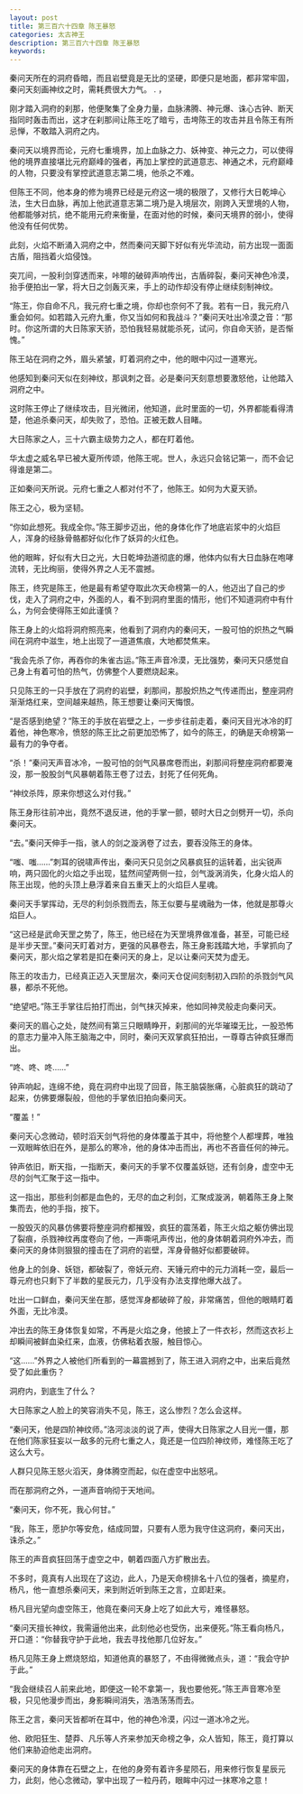 ```yaml
---
layout: post
title: 第三百六十四章 陈王暴怒
categories: 太古神王
description: 第三百六十四章 陈王暴怒
keywords:
---
```


秦问天所在的洞府昏暗，而且岩壁竟是无比的坚硬，即便只是地面，都非常牢固，秦问天刻画神纹之时，需耗费很大力气。   .  ，

刚才踏入洞府的刹那，他便聚集了全身力量，血脉沸腾、神元爆、诛心古钟、断天指同时轰击而出，这才在刹那间让陈王吃了暗亏，击垮陈王的攻击并且令陈王有所忌惮，不敢踏入洞府之内。

秦问天以境界而论，元府七重境界，加上血脉之力、妖神变、神元之力，可以使得他的境界直接堪比元府巅峰的强者，再加上掌控的武道意志、神通之术，元府巅峰的人物，只要没有掌控武道意志第二境，他杀之不难。

但陈王不同，他本身的修为境界已经是元府这一境的极限了，又修行大日乾坤心法，生大日血脉，再加上他武道意志第二境乃是入境层次，刚跨入天罡境的人物，他都能够对抗，绝不能用元府来衡量，在面对他的时候，秦问天境界的弱小，使得他没有任何优势。

此刻，火焰不断涌入洞府之中，然而秦问天脚下好似有光华流动，前方出现一面面古盾，阻挡着火焰侵蚀。

突兀间，一股利剑穿透而来，咔嚓的破碎声响传出，古盾碎裂，秦问天神色冷漠，抬手便拍出一掌，将大日之剑轰灭来，手上的动作却没有停止继续刻制神纹。

“陈王，你自命不凡，我元府七重之境，你却也奈何不了我。若有一日，我元府八重会如何。如若踏入元府九重，你又当如何和我战斗？”秦问天吐出冷漠之音：“那时。你这所谓的大日陈家天骄，恐怕我轻易就能杀死，试问，你自命天骄，是否惭愧。”

陈王站在洞府之外，眉头紧皱，盯着洞府之中，他的眼中闪过一道寒光。

他感知到秦问天似在刻神纹，那讽刺之音。必是秦问天刻意想要激怒他，让他踏入洞府之中。

这时陈王停止了继续攻击，目光微闭，他知道，此时里面的一切，外界都能看得清楚，他追杀秦问天，却失败了，恐怕。正被无数人目睹。

大日陈家之人，三十六霸主级势力之人，都在盯着他。

华太虚之威名早已被大夏所传颂，他陈王呢。世人，永远只会铭记第一，而不会记得谁是第二。

正如秦问天所说。元府七重之人都对付不了，他陈王。如何为大夏天骄。

陈王之心，极为坚韧。

“你如此想死。我成全你。”陈王脚步迈出，他的身体化作了地底岩浆中的火焰巨人，浑身的经脉骨骼都好似化作了妖异的火红色。

他的眼眸，好似有大日之光，大日乾坤劲道彻底的爆，他体内似有大日血脉在咆哮流转，无比绚丽，使得外界之人无不震撼。

陈王，终究是陈王，他是最有希望夺取此次天命榜第一的人，他迈出了自己的步伐，走入了洞府之中，外面的人，看不到洞府里面的情形，他们不知道洞府中有什么，为何会使得陈王如此谨慎？

陈王身上的火焰将洞府照亮来，他看到了洞府内的秦问天，一股可怕的炽热之气瞬间在洞府中滋生，地上出现了一道道焦痕，大地都焚焦来。

“我会先杀了你，再吞你的朱雀古运。”陈王声音冷漠，无比强势，秦问天只感觉自己身上有着可怕的热气，仿佛整个人要燃烧起来。

只见陈王的一只手放在了洞府的岩壁，刹那间，那股炽热之气传递而出，整座洞府渐渐烙红来，空间越来越热，陈王想要让秦问天悔恨。

“是否感到绝望？”陈王的手放在岩壁之上，一步步往前走着，秦问天目光冰冷的盯着他，神色寒冷，愤怒的陈王比之前更加恐怖了，如今的陈王，的确是天命榜第一最有力的争夺者。

“杀！”秦问天声音冰冷，一股可怕的剑气风暴席卷而出，刹那间将整座洞府都要淹没，那一股股剑气风暴朝着陈王卷了过去，封死了任何死角。

“神纹杀阵，原来你想这么对付我。”

陈王身形往前冲出，竟然不退反进，他的手掌一颤，顿时大日之剑劈开一切，杀向秦问天。

“去。”秦问天伸手一指，骇人的剑之漩涡卷了过去，要吞没陈王的身体。

“嗤、嗤……”刺耳的锐啸声传出，秦问天只见剑之风暴疯狂的运转着，出尖锐声响，两只固化的火焰之手出现，猛然间望两侧一拉，剑气漩涡消失，化身火焰人的陈王出现，他的头顶上悬浮着来自五重天上的火焰巨人星魂。

秦问天手掌挥动，无尽的利剑杀戮而去，陈王似要与星魂融为一体，他就是那尊火焰巨人。

“这已经是武命天罡之势了，陈王，他已经在为天罡境界做准备，甚至，可能已经是半步天罡。”秦问天盯着对方，更强的风暴卷去，陈王身影践踏大地，手掌抓向了秦问天，那火焰之掌若是扣在秦问天的身上，足以让秦问天焚为虚无。

陈王的攻击力，已经真正迈入天罡层次，秦问天仓促间刻制初入四阶的杀戮剑气风暴，都杀不死他。

“绝望吧。”陈王手掌往后拍打而出，剑气抹灭掉来，他如同神灵般走向秦问天。

秦问天的眉心之处，陡然间有第三只眼睛睁开，刹那间的光华璀璨无比，一股恐怖的意志力量冲入陈王脑海之中，同时，秦问天双掌疯狂拍出，一尊尊古钟疯狂爆而出。

“咚、咚、咚……”

钟声响起，连绵不绝，竟在洞府中出现了回音，陈王脑袋胀痛，心脏疯狂的跳动了起来，仿佛要爆裂般，但他的手掌依旧拍向秦问天。

“覆盖！”

秦问天心念微动，顿时滔天剑气将他的身体覆盖于其中，将他整个人都埋葬，唯独一双眼眸依旧在外，是那么的寒冷，他的身体冲击而出，再也不吝啬任何的神元。

钟声依旧，断天指，一指断天，秦问天的手掌不仅覆盖妖铠，还有剑身，虚空中无尽的剑气汇聚于这一指中。

这一指出，那些利剑都是血色的，无尽的血之利剑，汇聚成漩涡，朝着陈王身上聚集而去，他的手指，按下。

一股毁灭的风暴仿佛要将整座洞府都摧毁，疯狂的震荡着，陈王火焰之躯仿佛出现了裂痕，杀戮神纹再度卷向了他，一声嘶吼声传出，他的身体朝着洞府外冲去，而秦问天的身体则狠狠的撞击在了洞府的岩壁，浑身骨骼好似都要破碎。

他身上的剑身、妖铠，都破裂了，帝妖元府、天锤元府中的元力消耗一空，最后一尊元府也只剩下了半数的星辰元力，几乎没有办法支撑他爆大战了。

吐出一口鲜血，秦问天坐在那，感觉浑身都破碎了般，非常痛苦，但他的眼睛盯着外面，无比冷漠。

冲出去的陈王身体恢复如常，不再是火焰之身，他披上了一件衣衫，然而这衣衫上却瞬间被鲜血染红来，血液，仿佛粘着衣服，触目惊心。

“这……”外界之人被他们所看到的一幕震撼到了，陈王进入洞府之中，出来后竟然受了如此重伤？

洞府内，到底生了什么？

大日陈家之人脸上的笑容消失不见，陈王，这么惨烈？怎么会这样。

“秦问天，他是四阶神纹师。”洛河淡淡的说了声，使得大日陈家之人目光一僵，那在他们陈家狂妄以一敌多的元府七重之人，竟还是一位四阶神纹师，难怪陈王吃了这么大亏。

人群只见陈王怒火滔天，身体腾空而起，似在虚空中出怒吼。

而在那洞府之外，一道声音响彻于天地间。

“秦问天，你不死，我心何甘。”

“我，陈王，愿护尔等安危，结成同盟，只要有人愿为我守住这洞府，秦问天出，诛杀之。”

陈王的声音疯狂回荡于虚空之中，朝着四面八方扩散出去。

不多时，竟真有人出现在了这边，此人，乃是天命榜排名十八位的强者，摘星府，杨凡，他一直想杀秦问天，来到附近听到陈王之言，立即赶来。

杨凡目光望向虚空陈王，他竟在秦问天身上吃了如此大亏，难怪暴怒。

“秦问天擅长神纹，我需逼他出来，此刻他必也受伤，出来便死。”陈王看向杨凡，开口道：“你替我守护于此地，我去寻找他那几位好友。”

杨凡见陈王身上燃烧怒焰，知道他真的暴怒了，不由得微微点头，道：“我会守护于此。”

“我会继续召人前来此地，即便这一轮不拿第一，我也要他死。”陈王声音寒冷至极，只见他漫步而出，身影瞬间消失，浩浩荡荡而去。

陈王之言，秦问天皆都听在耳中，他的神色冷漠，闪过一道冰冷之光。

他、欧阳狂生、楚莽、凡乐等人齐来参加天命榜之争，众人皆知，陈王，竟打算以他们来胁迫他走出洞府。

秦问天的身体靠在石壁之上，在他的身旁有着许多星陨石，用来修行恢复星辰元力，此刻，他心念微动，掌中出现了一粒丹药，眼眸中闪过一抹寒冷之意！
